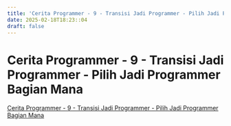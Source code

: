 ```yaml
---
title: 'Cerita Programmer - 9 - Transisi Jadi Programmer - Pilih Jadi Programmer Bagian Mana'
date: 2025-02-18T18:23::04
draft: false
---
```


# Cerita Programmer - 9 - Transisi Jadi Programmer - Pilih Jadi Programmer Bagian Mana

[Cerita Programmer - 9 - Transisi Jadi Programmer - Pilih Jadi Programmer Bagian Mana](https://www.youtube.com/watch?v=2Ju1RPuyOYg)
